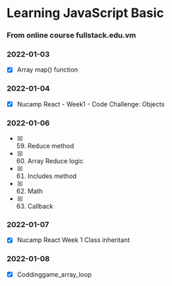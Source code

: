 # Learning JavaScript Basic

### From online course fullstack.edu.vm

### 2022-01-03

-   [x] Array map() function

### 2022-01-04

-   [x] Nucamp React - Week1 - Code Challenge: Objects

### 2022-01-06

-   [x] 59. Reduce method
-   [x] 60. Array Reduce logic
-   [x] 61. Includes method
-   [x] 62. Math
-   [x] 63. Callback

### 2022-01-07

-   [x] Nucamp React Week 1 Class inheritant

### 2022-01-08

-   [x] Coddinggame_array_loop
